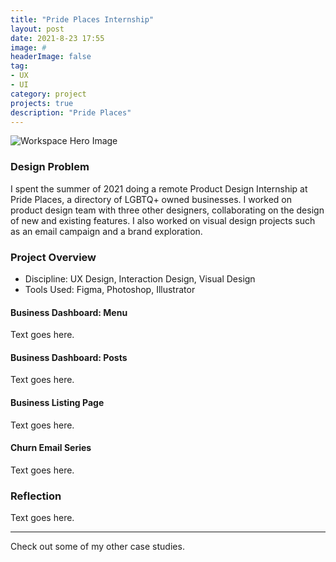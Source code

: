 ```yaml
---
title: "Pride Places Internship"
layout: post
date: 2021-8-23 17:55
image: #
headerImage: false
tag:
- UX
- UI
category: project
projects: true
description: "Pride Places"
---
```


<img src="http://nicholasgiles.com/assets/images/prideplaces/prideplaces-hero.png" class="bigger-image" alt="Workspace Hero Image" />


### Design Problem

I spent the summer of 2021 doing a remote Product Design Internship at Pride Places, a directory of LGBTQ+ owned businesses. I worked on product design team with three other designers, collaborating on the design of new and existing features. I also worked on visual design projects such as an email campaign and a brand exploration.

### Project Overview
* Discipline: UX Design, Interaction Design, Visual Design
* Tools Used: Figma, Photoshop, Illustrator

#### Business Dashboard: Menu

Text goes here.

#### Business Dashboard: Posts

Text goes here.

#### Business Listing Page

Text goes here.

#### Churn Email Series

Text goes here.

### Reflection

Text goes here.

---

Check out some of my other <span class="evidence"><a href="https://nicholasgiles.com/projects/" style="text-decoration: none">case studies</a></span>.
